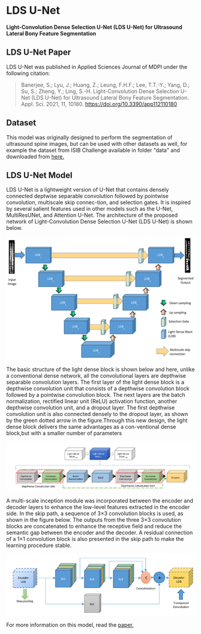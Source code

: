 # LDS U-Net
**Light-Convolution Dense Selection U-Net (LDS U-Net) for Ultrasound Lateral Bony Feature Segmentation**
## LDS U-Net Paper
LDS U-Net was published in Applied Sciences Journal of MDPI under the following citation:

> Banerjee, S.; Lyu, J.; Huang, Z.; Leung, F.H.F.; Lee, T.T.-Y.; Yang, D.; Su, S.; Zheng, Y.; Ling, S.-H. Light-Convolution Dense Selection U-Net (LDS U-Net) for Ultrasound Lateral Bony Feature Segmentation. Appl. Sci. 2021, 11, 10180. https://doi.org/10.3390/app112110180

## Dataset
This model was originally designed to perform the segmentation of ultrasound spine images, but can be used with other datasets as well, for example the dataset from ISIB Challenge available in folder "data" and downloaded from [here.](https://github.com/zhixuhao/unet) 

## LDS U-Net Model
LDS U-Net is a lightweight version of U-Net that contains densely connected deptwise separable convolution followed by pointwise convolution, multiscale skip connec-tion, and selection gates. It is inspired by several salient features used in other models  such as  the  U-Net,  MultiResUNet,  and  Attention  U-Net. The architecture of the proposed network of Light-Convolution Dense Selection U-Net (LDS U-Net) is shown below.

![alt text](/images/LDSU-Net.png)

The basic structure of the light dense block is shown below and here, unlike a conventional dense network, all the convolutional layers are depthwise separable convolution layers. The first layer of the light dense block is a depthwise convolution unit that consists of  a  depthwise  convolution  block  followed  by  a  pointwise  convolution  block.  The  next layers are the batch normalization, rectified linear unit (ReLU) activation function, another depthwise convolution unit, and a dropout layer. The first depthwise convolution unit is also connected densely to the dropout layer, as shown by the green dotted arrow in the figure.Through this new design, the light dense block delivers the same advantages as a con-ventional dense block,but with a smaller number of parameters

![alt text](/images/LDSBlock.png)

A multi-scale inception module was incorporated  between  the  encoder  and  decoder  layers  to  enhance  the low-level  features  extracted  in  the  encoder  side.  In the skip path, a sequence of 3×3 convolution  blocks  is  used,  as  shown  in the figure below. The  outputs  from  the  three 3×3 convolution  blocks  are  concatenated  to  enhance the receptive field and reduce the semantic gap between the encoder and the decoder. A  residual  connection  of a 1×1 convolution  block  is  also  presented  in  the  skip path to make the learning procedure stable.

![alt text](/images/SkipPathway.png)

For more information on this model, read the [paper.](https://www.mdpi.com/2076-3417/11/21/10180)






